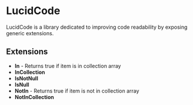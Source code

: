 # LucidCode

LucidCode is a library dedicated to improving code readability by exposing generic extensions.

## Extensions

* **In** - Returns true if item is in collection array
* **InCollection**
* **IsNotNull**
* **IsNull**
* **NotIn** - Returns true if item is not in collection array
* **NotInCollection**
